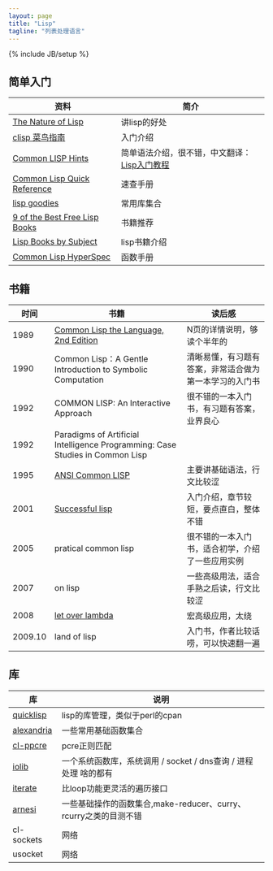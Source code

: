 ```yaml
---
layout: page
title: "Lisp"
tagline: "列表处理语言"
---
```

{% include JB/setup %}


## 简单入门

| 资料 | 简介 |
| ---- | ---- |
| [The Nature of Lisp](http://www.csdn.net/article/2012-11-22/2812113-The-Nature-Of-Lisp) | 讲lisp的好处
| [clisp 菜鸟指南](http://reverland.org/lisp/2012/06/26/common-lisp/) | 入门介绍
| [Common LISP Hints](http://www.n-a-n-o.com/lisp/cmucl-tutorials/LISP-tutorial.html) | 简单语法介绍，很不错，中文翻译：[Lisp入门教程](http://wenku.baidu.com/view/67f4c5d8ce2f0066f53322f3.html)
| [Common Lisp Quick Reference](http://clqr.boundp.org/index.html) | 速查手册
| [lisp goodies](http://jff.googlecode.com/svn/trunk/Lisp/lisp-goodies.txt) | 常用库集合
| [9 of the Best Free Lisp Books](http://www.linuxlinks.com/article/20130125201424560/9oftheBestFreeLispBooks-Part1.html) | 书籍推荐
| [Lisp Books by Subject](http://www.ai.sri.com/~delacaze/alu-site/alu/table/books.htm) | lisp书籍介绍
| [Common Lisp HyperSpec](http://www.lispworks.com/documentation/HyperSpec/Front/Contents.htm) | 函数手册


## 书籍

| 时间 | 书籍  | 读后感 |
| ---- | ----- | ------ |
| 1989 | [Common Lisp the Language, 2nd Edition](http://www.cs.cmu.edu/Groups/AI/html/cltl/clm/node1.html) | N页的详情说明，够读个半年的
| 1990 | Common Lisp：A Gentle Introduction to Symbolic Computation | 清晰易懂，有习题有答案，非常适合做为第一本学习的入门书
| 1992 | COMMON LISP: An Interactive Approach | 很不错的一本入门书，有习题有答案，业界良心
| 1992 | Paradigms of Artificial Intelligence Programming: Case Studies in Common Lisp | 
| 1995 | [ANSI Common LISP](http://acl.readthedocs.org/en/latest/zhCN/index.html) | 主要讲基础语法，行文比较涩
| 2001 | [Successful lisp](http://psg.com/~dlamkins/sl/contents.html) | 入门介绍，章节较短，要点直白，整体不错
| 2005 | pratical common lisp | 很不错的一本入门书，适合初学，介绍了一些应用实例
| 2007 | on lisp | 一些高级用法，适合手熟之后读，行文比较涩
| 2008 | [let over lambda](http://letoverlambda.com/index.cl/toc) | 宏高级应用，太绕
| 2009.10 | land of lisp | 入门书，作者比较话唠，可以快速翻一遍


## 库

| 库 | 说明 |
| -- | ---- |
| [quicklisp](http://www.quicklisp.org/) | lisp的库管理，类似于perl的cpan
| [alexandria](http://common-lisp.net/project/alexandria/) | 一些常用基础函数集合
| [cl-ppcre](http://weitz.de/cl-ppcre/) | pcre正则匹配
| [iolib](https://deneb.cddr.org/files/ilc2012-iolib.pdf) | 一个系统函数库，系统调用 / socket / dns查询 / 进程处理 啥的都有
| [iterate](http://common-lisp.net/project/iterate/doc/index.html#Top) | 比loop功能更灵活的遍历接口
| [arnesi](http://common-lisp.net/project/bese/docs/arnesi/html/index.html) | 一些基础操作的函数集合,make-reducer、curry、rcurry之类的目测不错
| cl-sockets | 网络
| usocket | 网络

